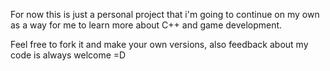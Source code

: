 For now this is just a personal project that i'm going to continue on my own as a way for me to learn more about C++ and game development.

Feel free to fork it and make your own versions, also feedback about my code is always welcome =D 
